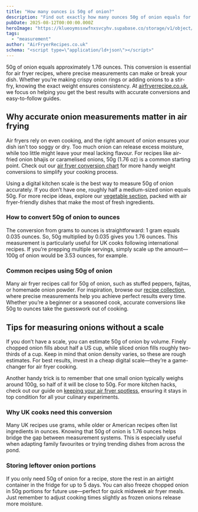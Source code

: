```yaml
---
title: "How many ounces is 50g of onion?"
description: "Find out exactly how many ounces 50g of onion equals for perfect air fryer recipes. Easy UK conversion guide included!"
pubDate: 2025-08-12T00:00:00.000Z
heroImage: "https://klueoymssxwfnxsvcyhv.supabase.co/storage/v1/object/public/md/how-many-ounces-is-50g-of-onion-9a64f89d.webp"
tags:
  - "measurement"
author: "AirFryerRecipes.co.uk"
schema: "<script type=\"application/ld+json\"></script>"
---
```


<p>50g of onion equals approximately 1.76 ounces. This conversion is essential for air fryer recipes, where precise measurements can make or break your dish. Whether you’re making crispy onion rings or adding onions to a stir-fry, knowing the exact weight ensures consistency. At <a href=https://www.airfryerrecipe.co.uk>airfryerrecipe.co.uk</a>, we focus on helping you get the best results with accurate conversions and easy-to-follow guides.</p>

<h2>Why accurate onion measurements matter in air frying</h2>  
<p>Air fryers rely on even cooking, and the right amount of onion ensures your dish isn’t too soggy or dry. Too much onion can release excess moisture, while too little might leave your meal lacking flavour. For recipes like air-fried onion bhajis or caramelised onions, 50g (1.76 oz) is a common starting point. Check out our <a href=https://www.airfryerrecipe.co.uk/air-fryer-conversion-chart>air fryer conversion chart</a> for more handy weight conversions to simplify your cooking process.</p>  

<p>Using a digital kitchen scale is the best way to measure 50g of onion accurately. If you don’t have one, roughly half a medium-sized onion equals 50g. For more recipe ideas, explore our <a href=https://www.airfryerrecipe.co.uk/recipe-category/vegetables>vegetable section</a>, packed with air fryer-friendly dishes that make the most of fresh ingredients.</p>  

<h3>How to convert 50g of onion to ounces</h3>  
<p>The conversion from grams to ounces is straightforward: 1 gram equals 0.035 ounces. So, 50g multiplied by 0.035 gives you 1.76 ounces. This measurement is particularly useful for UK cooks following international recipes. If you’re prepping multiple servings, simply scale up the amount—100g of onion would be 3.53 ounces, for example.</p>  

<h3>Common recipes using 50g of onion</h3>  
<p>Many air fryer recipes call for 50g of onion, such as stuffed peppers, fajitas, or homemade onion powder. For inspiration, browse our <a href=https://www.airfryerrecipe.co.uk/recipes>recipe collection</a>, where precise measurements help you achieve perfect results every time. Whether you’re a beginner or a seasoned cook, accurate conversions like 50g to ounces take the guesswork out of cooking.</p>  

<h2>Tips for measuring onions without a scale</h2>  
<p>If you don’t have a scale, you can estimate 50g of onion by volume. Finely chopped onion fills about half a US cup, while sliced onion fills roughly two-thirds of a cup. Keep in mind that onion density varies, so these are rough estimates. For best results, invest in a cheap digital scale—they’re a game-changer for air fryer cooking.</p>  

<p>Another handy trick is to remember that one small onion typically weighs around 100g, so half of it will be close to 50g. For more kitchen hacks, check out our guide on <a href=https://www.airfryerrecipe.co.uk/air-fryer-cleaner>keeping your air fryer spotless</a>, ensuring it stays in top condition for all your culinary experiments.</p>  

<h3>Why UK cooks need this conversion</h3>  
<p>Many UK recipes use grams, while older or American recipes often list ingredients in ounces. Knowing that 50g of onion is 1.76 ounces helps bridge the gap between measurement systems. This is especially useful when adapting family favourites or trying trending dishes from across the pond.</p>  

<h3>Storing leftover onion portions</h3>  
<p>If you only need 50g of onion for a recipe, store the rest in an airtight container in the fridge for up to 5 days. You can also freeze chopped onion in 50g portions for future use—perfect for quick midweek air fryer meals. Just remember to adjust cooking times slightly as frozen onions release more moisture.</p>